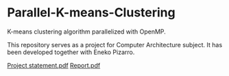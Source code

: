 # Parallel-K-means-Clustering
K-means clustering algorithm parallelized with OpenMP.

This repository serves as a project for Computer Architecture subject. It has been developed together with Eneko Pizarro.

[Project statement.pdf](https://github.com/Botxan/Parallel-K-means-Clustering/files/7741600/Project.statement.pdf)
[Report.pdf](https://github.com/Botxan/Parallel-K-means-Clustering/files/7797867/Report.pdf)
